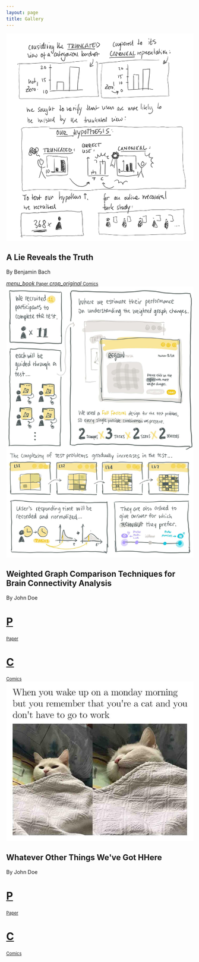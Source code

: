 ```yaml
---
layout: page
title: Gallery
---
```


<div class="exhibs not-markdown-area">
  <div class="single-exhib">
    <div class="exhib-img">
      <img src="assets/img/comics/2.png" />
    </div>
    <div class="exhib-info">
      <div class="exhib-text">
        <h2>A Lie Reveals the Truth</h2>
        <p>By Benjamin Bach</p>
      </div>
      <div class="exhib-links">
        <a href class="exhib-button">
          <i class="material-icons">menu_book</i>
          <small>Paper</small>
        </a>
        <a href class="exhib-button">
          <i class="material-icons">crop_original</i>
          <small>Comics</small>
        </a>
      </div>
    </div>
  </div>
  
  <div class="single-exhib">
    <div class="exhib-img">
      <img src="assets/img/comics/1.jpg" />
    </div>
    <div class="exhib-info">
      <div class="exhib-text">
        <h2>Weighted Graph Comparison Techniques for Brain Connectivity Analysis</h2>
        <p>By John Doe</p>
      </div>
      <div class="exhib-links">
        <a href class="exhib-button">
          <h1>P</h1>
          <small>Paper</small>
        </a>
        <a href class="exhib-button">
          <h1>C</h1>
          <small>Comics</small>
        </a>
      </div>
    </div>
  </div>

<div class="single-exhib">
    <div class="exhib-img">
      <img src="assets/img/comics/3.jpg" />
    </div>
    <div class="exhib-info">
      <div class="exhib-text">
        <h2>Whatever Other Things We've Got HHere</h2>
        <p>By John Doe</p>
      </div>
      <div class="exhib-links">
        <a href class="exhib-button">
          <h1>P</h1>
          <small>Paper</small>
        </a>
        <a href class="exhib-button">
          <h1>C</h1>
          <small>Comics</small>
        </a>
      </div>
    </div>
  </div>

</div>

